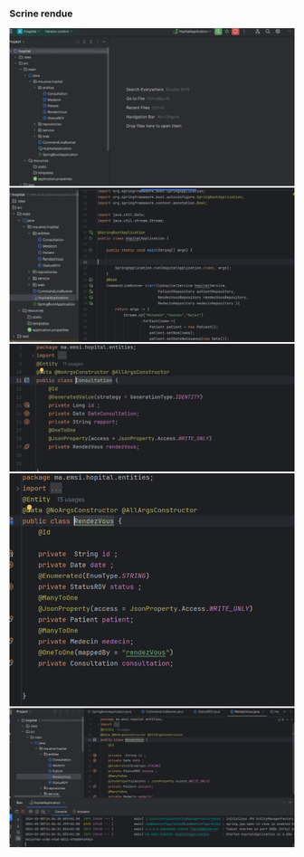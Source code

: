 
<h3> Scrine rendue</h3>
<img src="captures/Capture.PNG">
<img src="captures/Capture1.PNG">
<img src="captures/capture2.PNG">
<img src="captures/capture3.PNG">
<img src="captures/Capture4.PNG">
